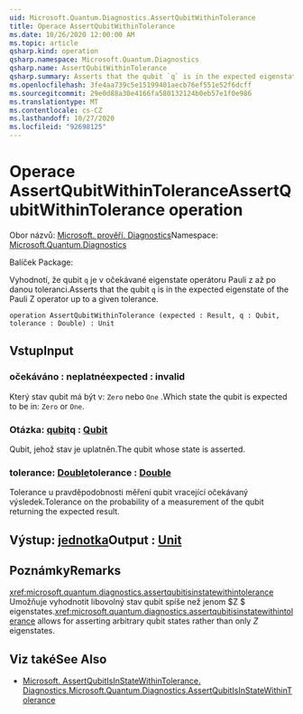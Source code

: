 ```yaml
---
uid: Microsoft.Quantum.Diagnostics.AssertQubitWithinTolerance
title: Operace AssertQubitWithinTolerance
ms.date: 10/26/2020 12:00:00 AM
ms.topic: article
qsharp.kind: operation
qsharp.namespace: Microsoft.Quantum.Diagnostics
qsharp.name: AssertQubitWithinTolerance
qsharp.summary: Asserts that the qubit `q` is in the expected eigenstate of the Pauli Z operator up to a given tolerance.
ms.openlocfilehash: 3fe4aa739c5e15199401aecb76ef551e52f6dcff
ms.sourcegitcommit: 29e0d88a30e4166fa580132124b0eb57e1f0e986
ms.translationtype: MT
ms.contentlocale: cs-CZ
ms.lasthandoff: 10/27/2020
ms.locfileid: "92698125"
---
```

# <a name="assertqubitwithintolerance-operation"></a><span data-ttu-id="a6c64-102">Operace AssertQubitWithinTolerance</span><span class="sxs-lookup"><span data-stu-id="a6c64-102">AssertQubitWithinTolerance operation</span></span>

<span data-ttu-id="a6c64-103">Obor názvů: [Microsoft. prověří. Diagnostics](xref:Microsoft.Quantum.Diagnostics)</span><span class="sxs-lookup"><span data-stu-id="a6c64-103">Namespace: [Microsoft.Quantum.Diagnostics](xref:Microsoft.Quantum.Diagnostics)</span></span>

<span data-ttu-id="a6c64-104">Balíček [](https://nuget.org/packages/)</span><span class="sxs-lookup"><span data-stu-id="a6c64-104">Package: [](https://nuget.org/packages/)</span></span>


<span data-ttu-id="a6c64-105">Vyhodnotí, že qubit `q` je v očekávané eigenstate operátoru Pauli z až po danou toleranci.</span><span class="sxs-lookup"><span data-stu-id="a6c64-105">Asserts that the qubit `q` is in the expected eigenstate of the Pauli Z operator up to a given tolerance.</span></span>

```qsharp
operation AssertQubitWithinTolerance (expected : Result, q : Qubit, tolerance : Double) : Unit
```


## <a name="input"></a><span data-ttu-id="a6c64-106">Vstup</span><span class="sxs-lookup"><span data-stu-id="a6c64-106">Input</span></span>

### <a name="expected--__invalidresult__"></a><span data-ttu-id="a6c64-107">očekáváno __: <Result> neplatné__</span><span class="sxs-lookup"><span data-stu-id="a6c64-107">expected : __invalid<Result>__</span></span>

<span data-ttu-id="a6c64-108">Který stav qubit má být v: `Zero` nebo `One` .</span><span class="sxs-lookup"><span data-stu-id="a6c64-108">Which state the qubit is expected to be in: `Zero` or `One`.</span></span>


### <a name="q--qubit"></a><span data-ttu-id="a6c64-109">Otázka: [qubit](xref:microsoft.quantum.lang-ref.qubit)</span><span class="sxs-lookup"><span data-stu-id="a6c64-109">q : [Qubit](xref:microsoft.quantum.lang-ref.qubit)</span></span>

<span data-ttu-id="a6c64-110">Qubit, jehož stav je uplatněn.</span><span class="sxs-lookup"><span data-stu-id="a6c64-110">The qubit whose state is asserted.</span></span>


### <a name="tolerance--double"></a><span data-ttu-id="a6c64-111">tolerance: [Double](xref:microsoft.quantum.lang-ref.double)</span><span class="sxs-lookup"><span data-stu-id="a6c64-111">tolerance : [Double](xref:microsoft.quantum.lang-ref.double)</span></span>

<span data-ttu-id="a6c64-112">Tolerance u pravděpodobnosti měření qubit vracející očekávaný výsledek.</span><span class="sxs-lookup"><span data-stu-id="a6c64-112">Tolerance on the probability of a measurement of the qubit returning the expected result.</span></span>



## <a name="output--unit"></a><span data-ttu-id="a6c64-113">Výstup: [jednotka](xref:microsoft.quantum.lang-ref.unit)</span><span class="sxs-lookup"><span data-stu-id="a6c64-113">Output : [Unit](xref:microsoft.quantum.lang-ref.unit)</span></span>



## <a name="remarks"></a><span data-ttu-id="a6c64-114">Poznámky</span><span class="sxs-lookup"><span data-stu-id="a6c64-114">Remarks</span></span>

<span data-ttu-id="a6c64-115"><xref:microsoft.quantum.diagnostics.assertqubitisinstatewithintolerance> Umožňuje vyhodnotit libovolný stav qubit spíše než jenom $Z $ eigenstates.</span><span class="sxs-lookup"><span data-stu-id="a6c64-115"><xref:microsoft.quantum.diagnostics.assertqubitisinstatewithintolerance> allows for asserting arbitrary qubit states rather than only $Z$ eigenstates.</span></span>

## <a name="see-also"></a><span data-ttu-id="a6c64-116">Viz také</span><span class="sxs-lookup"><span data-stu-id="a6c64-116">See Also</span></span>

- [<span data-ttu-id="a6c64-117">Microsoft. AssertQubitIsInStateWithinTolerance. Diagnostics.</span><span class="sxs-lookup"><span data-stu-id="a6c64-117">Microsoft.Quantum.Diagnostics.AssertQubitIsInStateWithinTolerance</span></span>](xref:Microsoft.Quantum.Diagnostics.AssertQubitIsInStateWithinTolerance)
